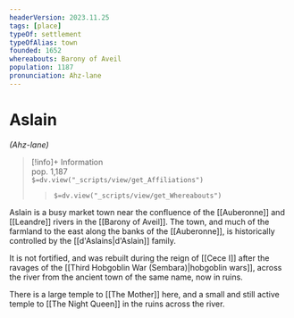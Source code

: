 ```yaml
---
headerVersion: 2023.11.25
tags: [place]
typeOf: settlement
typeOfAlias: town
founded: 1652
whereabouts: Barony of Aveil
population: 1187
pronunciation: Ahz-lane
---
```

# Aslain
*(Ahz-lane)*
>[!info]+ Information  
> pop. 1,187  
> `$=dv.view("_scripts/view/get_Affiliations")`  
>> `$=dv.view("_scripts/view/get_Whereabouts")`

Aslain is a busy market town near the confluence of the [[Auberonne]] and [[Leandre]] rivers in the [[Barony of Aveil]]. The town, and much of the farmland to the east along the banks of the [[Auberonne]], is historically controlled by the [[d'Aslains|d'Aslain]] family.

It is not fortified, and was rebuilt during the reign of [[Cece I]] after the ravages of the [[Third Hobgoblin War (Sembara)|hobgoblin wars]], across the river from the ancient town of the same name, now in ruins. 

There is a large temple to [[The Mother]] here, and a small and still active temple to [[The Night Queen]] in the ruins across the river.
